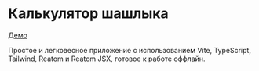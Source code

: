 # Калькулятор шашлыка

[Демо](https://дайшашлык.рф/)

Простое и легковесное приложение с использованием Vite, TypeScript, Tailwind, Reatom и Reatom JSX, готовое к работе оффлайн.


